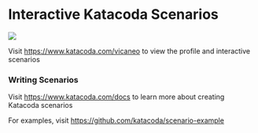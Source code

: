 # Interactive Katacoda Scenarios

[![](http://shields.katacoda.com/katacoda/vicaneo/count.svg)](https://www.katacoda.com/vicaneo "Get your profile on Katacoda.com")

Visit https://www.katacoda.com/vicaneo to view the profile and interactive scenarios

### Writing Scenarios
Visit https://www.katacoda.com/docs to learn more about creating Katacoda scenarios

For examples, visit https://github.com/katacoda/scenario-example

